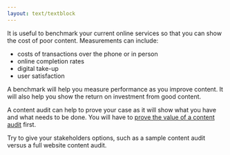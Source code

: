 ```yaml
---
layout: text/textblock
---
```


It is useful to benchmark your current online services so that you can show the cost of poor content. Measurements can include: 

- costs of transactions over the phone or in person 
- online completion rates 
- digital take-up 
- user satisfaction 

A benchmark will help you measure performance as you improve content. It will also help you show the return on investment from good content.


A content audit can help to prove your case as it will show what you have and what needs to be done. You will have to [prove the value of a content audit](/content-strategy/content-auditing/prove-the-value/) first.

Try to give your stakeholders options, such as a sample content audit versus a full website content audit.


